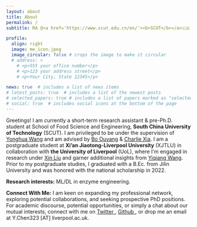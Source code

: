 ```yaml
---
layout: about
title: About
permalink: /
subtitle: RA @<a href='https://www.scut.edu.cn/en/'><b>SCUT</b></a>🇨🇳 & M.Sc. Student @<a href='https://www.xjtlu.edu.cn/en'><b>XJTLU</b></a> / <a href='https://www.liverpool.ac.uk/'><b>UoL</b></a>🇬🇧

profile:
  align: right
  image: me_icon.jpeg
  image_circular: false # crops the image to make it circular
  # address: >
    # <p>555 your office number</p>
    # <p>123 your address street</p>
    # <p>Your City, State 12345</p>

news: true  # includes a list of news items
# latest_posts: true  # includes a list of the newest posts
# selected_papers: true # includes a list of papers marked as "selected={true}"
# social: true  # includes social icons at the bottom of the page
---
```


Greetings! I am currently a short-term research assistant & pre-Ph.D. student at School of Food Science and Engineering, **South China University of Technology** (SCUT). I am privileged to be under the supervision of [Yonghua Wang](https://www.researchgate.net/profile/Yonghua-Wang-2) and am advised by [Bo Ouyang](http://english.cemcs.cas.cn/faculty/principal/index_18794.html?json=http://cemcs.cas.cn/sourcedb_cemcs_cas/en/ywrck/pi/202008/t20200823_5670081.json) & [Charlie Xia](https://orcid.org/0000-0003-0868-1923). I am a postgraduate student at **Xi’an Jiaotong-Liverpool University** (XJTLU) in collaboration with **the University of Liverpool** (UoL), where I'm engaged in research under [Xin Liu](https://www.xjtlu.edu.cn/en/study/departments/academy-of-pharmacy/academy-staff/academic-staff/staff/xin-liu) and garner additional insights from [Yiqiang Wang](https://www.xjtlu.edu.cn/en/study/departments/academy-of-pharmacy/academy-staff/academic-staff/staff/yiqiang-wang). Prior to my postgraduate studies, I graduated with a B.Ec. from Jilin University and was honored with the national scholarship in 2022.

**Research interests:** ML/DL in enzyme engineering.

**Connect With Me:** I am keen on expanding my professional network, exploring potential collaborations, and seeking prospective PhD positions. For academic discourse, potential opportunities, or simply a chat about our mutual interests, connect with me on <a href="https://twitter.com/YikhamChan">Twitter <i class="fab fa-twitter"></i></a>, <a href="https://github.com/YihanCell">Github <i class="fab fa-github"></i></a>, or drop me an email at Y.Chen323 [AT] liverpool.ac.uk.



